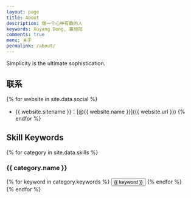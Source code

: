 ```yaml
---
layout: page
title: About
description: 做一个心中有数的人
keywords: Xuyang Dong, 董旭阳
comments: true
menu: 关于
permalink: /about/
---
```


Simplicity is the ultimate sophistication.

## 联系

{% for website in site.data.social %}
* {{ website.sitename }}：[@{{ website.name }}]({{ website.url }})
{% endfor %}

## Skill Keywords

{% for category in site.data.skills %}
### {{ category.name }}
<div class="btn-inline">
{% for keyword in category.keywords %}
<button class="btn btn-outline" type="button">{{ keyword }}</button>
{% endfor %}
</div>
{% endfor %}
